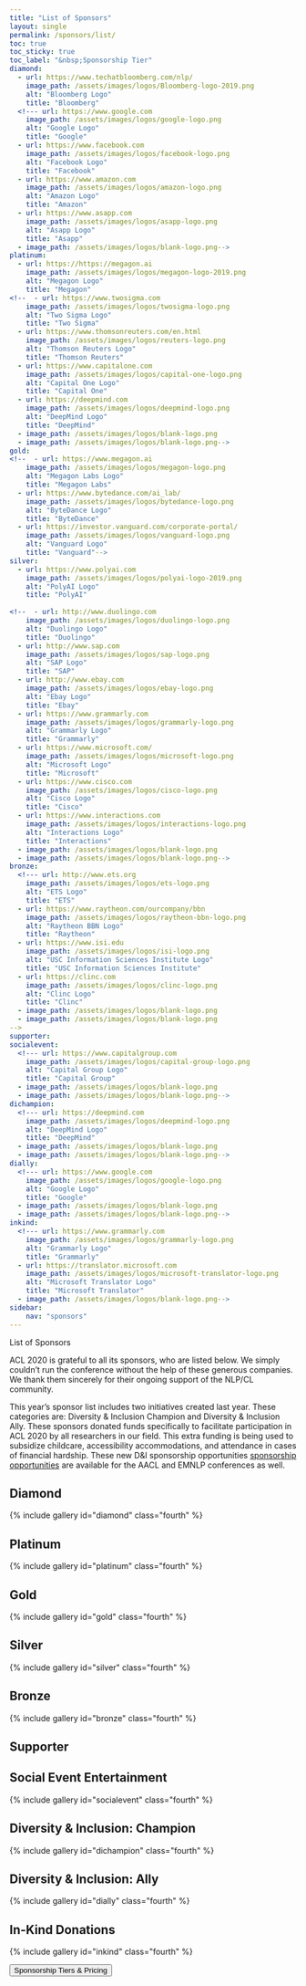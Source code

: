 ```yaml
---
title: "List of Sponsors"
layout: single
permalink: /sponsors/list/
toc: true
toc_sticky: true
toc_label: "&nbsp;Sponsorship Tier"
diamond:
  - url: https://www.techatbloomberg.com/nlp/
    image_path: /assets/images/logos/Bloomberg-logo-2019.png
    alt: "Bloomberg Logo"
    title: "Bloomberg"
  <!--- url: https://www.google.com
    image_path: /assets/images/logos/google-logo.png
    alt: "Google Logo"
    title: "Google"
  - url: https://www.facebook.com
    image_path: /assets/images/logos/facebook-logo.png
    alt: "Facebook Logo"
    title: "Facebook"
  - url: https://www.amazon.com
    image_path: /assets/images/logos/amazon-logo.png
    alt: "Amazon Logo"
    title: "Amazon"
  - url: https://www.asapp.com
    image_path: /assets/images/logos/asapp-logo.png
    alt: "Asapp Logo"
    title: "Asapp"
  - image_path: /assets/images/logos/blank-logo.png-->
platinum:
  - url: https://https://megagon.ai
    image_path: /assets/images/logos/megagon-logo-2019.png
    alt: "Megagon Logo"
    title: "Megagon"
<!--  - url: https://www.twosigma.com
    image_path: /assets/images/logos/twosigma-logo.png
    alt: "Two Sigma Logo"
    title: "Two Sigma"
  - url: https://www.thomsonreuters.com/en.html
    image_path: /assets/images/logos/reuters-logo.png
    alt: "Thomson Reuters Logo"
    title: "Thomson Reuters"
  - url: https://www.capitalone.com
    image_path: /assets/images/logos/capital-one-logo.png
    alt: "Capital One Logo"
    title: "Capital One"
  - url: https://deepmind.com
    image_path: /assets/images/logos/deepmind-logo.png
    alt: "DeepMind Logo"
    title: "DeepMind"
  - image_path: /assets/images/logos/blank-logo.png
  - image_path: /assets/images/logos/blank-logo.png-->
gold:
<!--  - url: https://www.megagon.ai
    image_path: /assets/images/logos/megagon-logo.png
    alt: "Megagon Labs Logo"
    title: "Megagon Labs"
  - url: https://www.bytedance.com/ai_lab/
    image_path: /assets/images/logos/bytedance-logo.png
    alt: "ByteDance Logo"
    title: "ByteDance"
  - url: https://investor.vanguard.com/corporate-portal/
    image_path: /assets/images/logos/vanguard-logo.png
    alt: "Vanguard Logo"
    title: "Vanguard"-->
silver:
  - url: https://www.polyai.com
    image_path: /assets/images/logos/polyai-logo-2019.png
    alt: "PolyAI Logo"
    title: "PolyAI"
	
<!--  - url: http://www.duolingo.com
    image_path: /assets/images/logos/duolingo-logo.png
    alt: "Duolingo Logo"
    title: "Duolingo"
  - url: http://www.sap.com
    image_path: /assets/images/logos/sap-logo.png
    alt: "SAP Logo"
    title: "SAP"
  - url: http://www.ebay.com
    image_path: /assets/images/logos/ebay-logo.png
    alt: "Ebay Logo"
    title: "Ebay"
  - url: https://www.grammarly.com
    image_path: /assets/images/logos/grammarly-logo.png
    alt: "Grammarly Logo"
    title: "Grammarly"
  - url: https://www.microsoft.com/
    image_path: /assets/images/logos/microsoft-logo.png
    alt: "Microsoft Logo"
    title: "Microsoft"
  - url: https://www.cisco.com
    image_path: /assets/images/logos/cisco-logo.png
    alt: "Cisco Logo"
    title: "Cisco"
  - url: https://www.interactions.com
    image_path: /assets/images/logos/interactions-logo.png
    alt: "Interactions Logo"
    title: "Interactions"
  - image_path: /assets/images/logos/blank-logo.png
  - image_path: /assets/images/logos/blank-logo.png-->
bronze:
  <!--- url: http://www.ets.org
    image_path: /assets/images/logos/ets-logo.png
    alt: "ETS Logo"
    title: "ETS"
  - url: https://www.raytheon.com/ourcompany/bbn
    image_path: /assets/images/logos/raytheon-bbn-logo.png
    alt: "Raytheon BBN Logo"
    title: "Raytheon"
  - url: https://www.isi.edu
    image_path: /assets/images/logos/isi-logo.png
    alt: "USC Information Sciences Institute Logo"
    title: "USC Information Sciences Institute"
  - url: https://clinc.com
    image_path: /assets/images/logos/clinc-logo.png
    alt: "Clinc Logo"
    title: "Clinc"
  - image_path: /assets/images/logos/blank-logo.png
  - image_path: /assets/images/logos/blank-logo.png
-->
supporter:
socialevent:
  <!--- url: https://www.capitalgroup.com
    image_path: /assets/images/logos/capital-group-logo.png
    alt: "Capital Group Logo"
    title: "Capital Group"
  - image_path: /assets/images/logos/blank-logo.png
  - image_path: /assets/images/logos/blank-logo.png-->
dichampion:
  <!--- url: https://deepmind.com
    image_path: /assets/images/logos/deepmind-logo.png
    alt: "DeepMind Logo"
    title: "DeepMind"
  - image_path: /assets/images/logos/blank-logo.png
  - image_path: /assets/images/logos/blank-logo.png-->
dially:
  <!--- url: https://www.google.com
    image_path: /assets/images/logos/google-logo.png
    alt: "Google Logo"
    title: "Google"
  - image_path: /assets/images/logos/blank-logo.png
  - image_path: /assets/images/logos/blank-logo.png-->
inkind:
  <!--- url: https://www.grammarly.com
    image_path: /assets/images/logos/grammarly-logo.png
    alt: "Grammarly Logo"
    title: "Grammarly"
  - url: https://translator.microsoft.com
    image_path: /assets/images/logos/microsoft-translator-logo.png
    alt: "Microsoft Translator Logo"
    title: "Microsoft Translator"
  - image_path: /assets/images/logos/blank-logo.png-->
sidebar: 
    nav: "sponsors"
---
```





List of Sponsors

ACL 2020 is grateful to all its sponsors, who are listed below. We simply couldn’t run the conference without the help of these generous companies. We thank them sincerely for their ongoing support of the NLP/CL community.

This year’s sponsor list includes two initiatives created last year.  These categories are: Diversity & Inclusion Champion and Diversity & Inclusion Ally. These sponsors donated funds specifically to facilitate participation in ACL 2020 by all researchers in our field. This extra funding is being used to subsidize childcare, accessibility accommodations, and attendance in cases of financial hardship. These new D&I sponsorship opportunities [sponsorship opportunities](/sponsors/benefits) are available for the AACL and EMNLP conferences as well.

<!--NAACL-HLT 2019 is grateful to all its sponsors, who are listed below.  We simply couldn't run the conference without the help of these generous companies. We thank them sincerely for their ongoing support of the NLP/CL community.

This year's sponsor list includes two new categories: *Diversity & Inclusion Champion* and *Diversity & Inclusion Ally*.  These sponsors donated funds specifically to facilitate participation in NAACL-HLT 2019 by all researchers in our field.  This extra funding is being used to subsidize childcare, accessibility accommodations, and attendance in cases of financial hardship. These new D&I [sponsorship opportunities](/sponsors/benefits) are available for the ACL and EMNLP conferences as well.

In addition, Grammarly donated grammar-checking services to our submitting authors. We thank them for helping researchers who are not native English speakers to submit to NAACL-HLT 2019 on an equal footing. Microsoft donated captioning services, broadcasting live multilingual caption streams during the conference talks. We thank them for helping our audience members follow the spoken English-language presentations.-->

## Diamond

{% include gallery id="diamond" class="fourth" %}

## Platinum

{% include gallery id="platinum" class="fourth" %}

## Gold

{% include gallery id="gold" class="fourth" %}

## Silver

{% include gallery id="silver" class="fourth" %}

## Bronze

{% include gallery id="bronze" class="fourth" %}

## Supporter

<!-- {% include gallery id="supporter" class="fourth" %} -->

## Social Event Entertainment

{% include gallery id="socialevent" class="fourth" %}

## Diversity &amp; Inclusion: Champion

{% include gallery id="dichampion" class="fourth" %}

## Diversity &amp; Inclusion: Ally

{% include gallery id="dially" class="fourth" %}

## In-Kind Donations

{% include gallery id="inkind" class="fourth" %}

<div class="text-center"> 
<a href="/sponsors/benefits/"><button class="btn btn--large btn--inverse">Sponsorship Tiers &amp; Pricing</button></a>
</div>
<br/>
